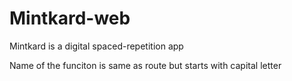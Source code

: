 # Mintkard-web
Mintkard is a digital spaced-repetition app

Name of the funciton is same as route but starts with capital letter